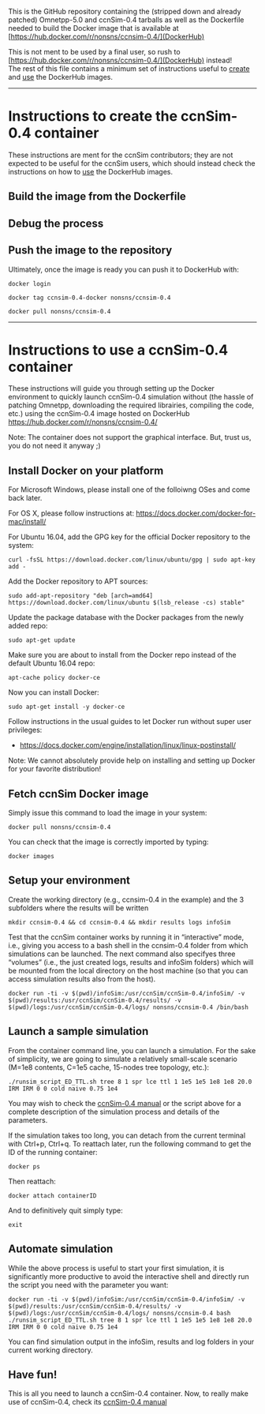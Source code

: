 This is the GitHub repository containing the (stripped down and already patched) Omnetpp-5.0 and ccnSim-0.4 tarballs as well as the Dockerfile needed to build the Docker image that is available at [https://hub.docker.com/r/nonsns/ccnsim-0.4/](DockerHub)

This is not ment to be used by a final user, so rush to [https://hub.docker.com/r/nonsns/ccnsim-0.4/](DockerHub) instead!  
The rest of this file contains a minimum set of instructions useful to [create](#create) and [use](#use) the DockerHub images.

---

# Instructions to create the ccnSim-0.4 container <a id="#create"></a>

These instructions are ment for the ccnSim contributors; they are not expected to be useful for the ccnSim users, which should instead check the instructions on how to [use](#use) the DockerHub images.

## Build the image from the Dockerfile 


## Debug the process  


## Push the image to the repository

Ultimately, once the image is ready you can push it to DockerHub with:

    docker login

    docker tag ccnsim-0.4-docker nonsns/ccnsim-0.4

    docker pull nonsns/ccnsim-0.4


---

# Instructions to use a ccnSim-0.4 container <a id="#use"></a>

These instructions will guide you through setting up the Docker environment to quickly launch ccnSim-0.4 simulation without (the hassle of patching Omnetpp, downloading the required librairies,  compiling the code, etc.)  using the ccnSim-0.4 image hosted on DockerHub  https://hub.docker.com/r/nonsns/ccnsim-0.4/

Note: The container does not support the graphical interface. But, trust us, you do not need it anyway ;)


## Install Docker on your platform

For Microsoft Windows, please install one of the folloiwng OSes and come back later.

For OS X, please follow instructions at: https://docs.docker.com/docker-for-mac/install/

For Ubuntu 16.04, add the GPG key for the official Docker repository to the system:

    curl -fsSL https://download.docker.com/linux/ubuntu/gpg | sudo apt-key add -

Add the Docker repository to APT sources:

    sudo add-apt-repository "deb [arch=amd64] https://download.docker.com/linux/ubuntu $(lsb_release -cs) stable"

Update the package database with the Docker packages from the newly added repo:
    
    sudo apt-get update

Make sure you are about to install from the Docker repo instead of the default Ubuntu 16.04 repo:

    apt-cache policy docker-ce

Now you can install Docker:

    sudo apt-get install -y docker-ce

Follow instructions in the usual guides to let Docker run without super user privileges:
* https://docs.docker.com/engine/installation/linux/linux-postinstall/

Note: We cannot absolutely provide help on installing and setting up Docker for your favorite distribution!


##  Fetch ccnSim Docker image


Simply issue this command to load the image in your system:

    docker pull nonsns/ccnsim-0.4


You can check that the image is correctly imported by typing:

    docker images 


##  Setup your environment 

Create the working directory (e.g., ccnsim-0.4 in the example) and the 3 subfolders where the results will be written 

    mkdir ccnsim-0.4 && cd ccnsim-0.4 && mkdir results logs infoSim

Test that the ccnSim container works by running it in “interactive” mode, i.e., giving you access to a bash shell in the ccnsim-0.4 folder from which simulations can be launched. The next command also specifyes three “volumes” (i.e., the just created logs, results and infoSim folders) which will be mounted from the local directory on the host machine (so that you can access simulation results also from the host). 

    docker run -ti -v $(pwd)/infoSim:/usr/ccnSim/ccnSim-0.4/infoSim/ -v $(pwd)/results:/usr/ccnSim/ccnSim-0.4/results/ -v $(pwd)/logs:/usr/ccnSim/ccnSim-0.4/logs/ nonsns/ccnsim-0.4 /bin/bash



## Launch a sample simulation

From the container command line, you can launch a simulation. For the sake of simplicity, we are going to simulate a relatively small-scale scenario (M=1e8 contents, C=1e5 cache, 15-nodes tree topology, etc.): 

    ./runsim_script_ED_TTL.sh tree 8 1 spr lce ttl 1 1e5 1e5 1e8 1e8 20.0 IRM IRM 0 0 cold naive 0.75 1e4

You may wish to check the [ccnSim-0.4 manual](http://perso.telecom-paristech.fr/~drossi/index.php?n=Software.CcnSim?action=downloadman&upname=ccnSim-v0.4-Manual.pdf) or the script above for a complete description of the simulation process and details of the parameters.

If the simulation takes too long, you can detach from the current terminal with Ctrl+p, Ctrl+q. To reattach later, 
run the following command to get the ID of the running container:

    docker ps 
    
Then reattach:

    docker attach containerID

And to definitively quit simply type:  

    exit 

## Automate simulation 

While the above process is useful to start your first simulation, it is significantly more productive to avoid the interactive shell and directly run the script you need with the parameter you want:

    docker run -ti -v $(pwd)/infoSim:/usr/ccnSim/ccnSim-0.4/infoSim/ -v $(pwd)/results:/usr/ccnSim/ccnSim-0.4/results/ -v $(pwd)/logs:/usr/ccnSim/ccnSim-0.4/logs/ nonsns/ccnsim-0.4 bash ./runsim_script_ED_TTL.sh tree 8 1 spr lce ttl 1 1e5 1e5 1e8 1e8 20.0 IRM IRM 0 0 cold naive 0.75 1e4 
    
    
You can find simulation output in the infoSim, results and log folders in your current working directory.
     

## Have fun!

This is all you need to launch a ccnSim-0.4 container.   Now, to really make use of ccnSim-0.4, check its [ccnSim-0.4 manual](http://perso.telecom-paristech.fr/~drossi/index.php?n=Software.CcnSim?action=downloadman&upname=ccnSim-v0.4-Manual.pdf)


